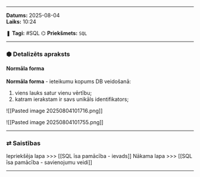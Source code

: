 ___

**Datums:** 2025-08-04   
**Laiks:** 10:24 

❚ **Tagi:** #SQL 
⌬ **Priekšmets:**  `SQL`

---
### ⬢ Detalizēts apraksts
#### Normāla forma

**Normāla forma** - ieteikumu kopums DB veidošanā:

1. viens lauks satur vienu vērtību;
2. katram ierakstam ir savs unikāls identifikators;

![[Pasted image 20250804101716.png]]

![[Pasted image 20250804101755.png]]

---
### ⇄ Saistības

Iepriekšēja lapa >>> [[SQL īsa pamācība - ievads]]
Nākama lapa >>> [[SQL īsa pamācība - savienojumu veidi]]

___